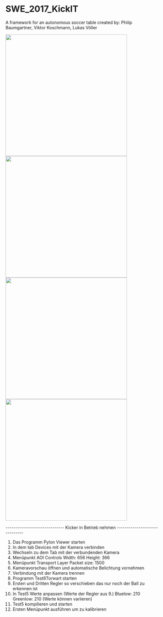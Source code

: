 # SWE_2017_KickIT
A framework for an autonomous soccer table
created by: Philip Baumgartner, Viktor Koschmann, Lukas Völler

<p>
  <img src="https://github.com/LukasVoeller/SWE_2017_KickIT/blob/master/Images/IMG_20170504_164544.jpg" width="400"/>
  <img src="https://github.com/LukasVoeller/SWE_2017_KickIT/blob/master/Images/IMG_20170504_164212.jpg" width="400"/>
  <img src="https://github.com/LukasVoeller/SWE_2017_KickIT/blob/master/Images/IMG_20170504_164426.jpg" width="400"/>
  <img src="https://github.com/LukasVoeller/SWE_2017_KickIT/blob/master/Images/IMG_20170504_164639.jpg" width="400"/>
</p>

------------------------------ Kicker in Betrieb nehmen ------------------------------
1. Das Programm Pylon Viewer starten
2. In dem tab Devices mit der Kamera verbinden
3. Wechseln zu dem Tab mit der verbundenden Kamera
4. Menüpunkt AOI Controls
  Width:  656
  Height: 366
5. Menüpunkt Transport Layer
  Packet size: 1500
6. Kameravorschau öffnen und automatische Belichtung vornehmen
7. Verbindung mit der Kamera trennen
8. Programm Test6Torwart starten
9. Ersten und Dritten Regler so verschieben das nur noch der Ball zu erkennen ist
10. In Test5 Werte anpassen (Werte der Regler aus 9.)
  Bluelow:  210
  Greenlow: 210 (Werte können variieren)
11. Test5 kompilieren und starten
12. Ersten Menüpunkt ausführen um zu kalibrieren
